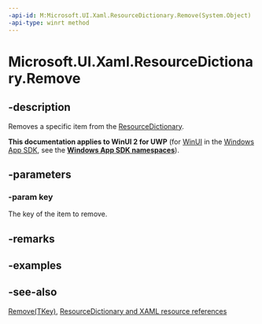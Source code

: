 ```yaml
---
-api-id: M:Microsoft.UI.Xaml.ResourceDictionary.Remove(System.Object)
-api-type: winrt method
---
```


<!-- Method syntax
public void Remove(System.Object key)
-->

# Microsoft.UI.Xaml.ResourceDictionary.Remove

## -description
Removes a specific item from the [ResourceDictionary](resourcedictionary.md).

**This documentation applies to WinUI 2 for UWP** (for [WinUI](/windows/apps/winui/winui3/) in the [Windows App SDK](/windows/apps/windows-app-sdk/), see the **[Windows App SDK namespaces](/windows/windows-app-sdk/api/winrt/)**).

## -parameters
### -param key
The key of the item to remove.

## -remarks

## -examples

## -see-also
[Remove(TKey)](/dotnet/api/system.collections.generic.idictionary-2.remove?view=dotnet-uwp-10.0&preserve-view=true), [ResourceDictionary and XAML resource references](/windows/uwp/controls-and-patterns/resourcedictionary-and-xaml-resource-references)
